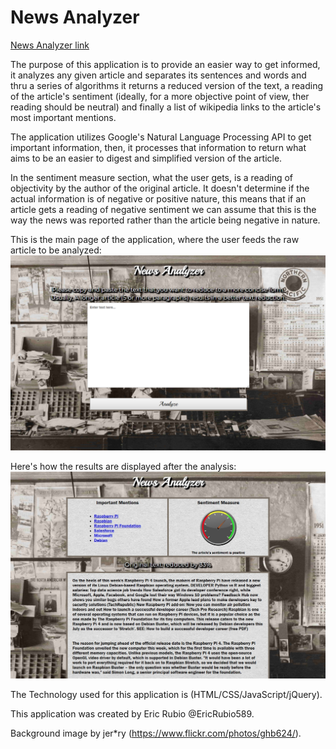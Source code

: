 # News Analyzer

[News Analyzer link](https://ericrubio589.github.io/text-processor/)

The purpose of this application is to provide an easier way to get informed, it analyzes any given article and separates
its sentences and words and thru a series of algorithms it returns a reduced version of the text, a reading of the article's
sentiment (ideally, for a more objective point of view, ther reading should be neutral) and finally a list of wikipedia links
to the article's most important mentions.

The application utilizes Google's Natural Language Processing API to get important information, then, it processes that
information to return what aims to be an easier to digest and simplified version of the article.

In the sentiment measure section, what the user gets, is a reading of objectivity by the author of the original article. It doesn't
determine if the actual information is of negative or positive nature, this means that if an article gets a reading of negative
sentiment we can assume that this is the way the news was reported rather than the article being negative in nature.

This is the main page of the application, where the user feeds the raw article to be analyzed:
![Main Page](/media/img/newsanalyzermain.png)


Here's how the results are displayed after the analysis:
![Results Page](/media/img/newsanalyzerresults.jpg)


The Technology used for this application is (HTML/CSS/JavaScript/jQuery).

This application was created by Eric Rubio @EricRubio589.

Background image by jer*ry (https://www.flickr.com/photos/ghb624/).
